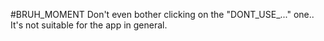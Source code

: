 #BRUH_MOMENT
Don't even bother clicking on the "DONT_USE_..." one.. It's not suitable for the app in general.